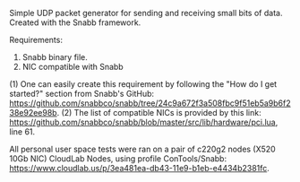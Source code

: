Simple UDP packet generator for sending and receiving small bits of data. Created with the Snabb framework.

Requirements: 
1. Snabb binary file. 
2. NIC compatible with Snabb

(1) One can easily create this requirement by following the "How do I get started?" section from Snabb's GitHub: https://github.com/snabbco/snabb/tree/24c9a672f3a508fbc9f51eb5a9b6f238e92ee98b.
(2) The list of compatible NICs is provided by this link: https://github.com/snabbco/snabb/blob/master/src/lib/hardware/pci.lua, line 61.

All personal user space tests were ran on a pair of c220g2 nodes (X520 10Gb NIC) CloudLab Nodes, using profile ConTools/Snabb: https://www.cloudlab.us/p/3ea481ea-db43-11e9-b1eb-e4434b2381fc.
